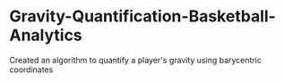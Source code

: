 # Gravity-Quantification-Basketball-Analytics
Created an algorithm to quantify a player's gravity using barycentric coordinates
